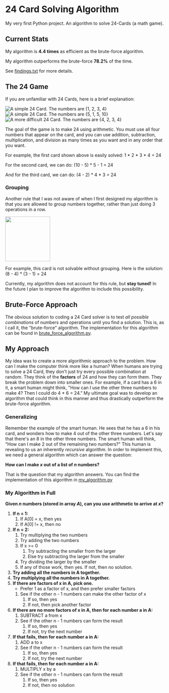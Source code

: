 # 24 Card Solving Algorithm
My very first Python project. An algorithm to solve 24-Cards (a math game).

## Current Stats

My algorithm is **4.4 times** as efficient as the brute-force algorithm.

My algorithm outperforms the brute-force **78.2%** of the time.

See [findings.txt](findings.txt) for more details.

## The 24 Game
If you are unfamiliar with 24 Cards, here is a brief explanation:

![A simple 24 Card. The numbers are {1, 2, 3, 4}](https://www.learningforallages.com/images/Math24SD1d.jpg) ![A simple 24 Card. The numbers are {5, 1, 5, 10}](https://www.learningforallages.com/images/34676.gif) ![A more difficult 24 Card. The numbers are {4, 2, 3, 4}](http://www.sbu.edu/images/default-source/school-of-arts-and-sciences-math/24game_card.gif?sfvrsn=2)

The goal of the game is to make 24 using arithmetic. You must use all four numbers that appear on the card, and you can use addition, subtraction, multiplication, and division as many times as you want and in any order that you want.

For example, the first card shown above is easily solved: 1 * 2 * 3 * 4 = 24

For the second card, we can do: (10 - 5) * 5 - 1 = 24

And for the third card, we can do: (4 - 2) * 4 * 3 = 24

### Grouping

Another rule that I was not aware of when I first designed my algorithm is that you are allowed to group numbers together, rather than just doing 3 operations in a row.

<img src="http://randallreedjr.com/images/24gamecard.jpg" width="142">

For example, this card is not solvable without grouping. Here is the solution: (8 - 4) * (3 - 1) = 24

Currently, my algorithm does not account for this rule, but **stay tuned!** In the future I plan to improve the algorithm to include this possibility.

## Brute-Force Approach

The obvious solution to coding a 24 Card solver is to test *all possible combinations* of numbers and operations until you find a solution. This is, as I call it, the "brute-force" algorithm. The implementation for this algorithm can be found in [brute_force_algorithm.py](brute_force_algorithm.py).

## My Approach

My idea was to create a more algorithmic approach to the problem. How can I make the computer think more like a human? When humans are trying to solve a 24 Card, they don't just try every possible combination at random. They think of the **factors** of 24 and how they can form them. They break the problem down into smaller ones. For example, if a card has a 6 in it, a smart human might think, "How can I use the other three numbers to make 4? Then I could do 4 * 6 = 24." My ultimate goal was to develop an algorithm that could think in this manner and thus drastically outperform the brute-force algorithm.

### Generalizing

Remember the example of the smart human. He sees that he has a 6 in his card, and wonders how to make 4 out of the other three numbers. Let's say that there's an 8 in the other three numbers. The smart human will think, "How can I make 2 out of the remaining two numbers?" This human is revealing to us an inherently *recursive* algorithm. In order to implement this, we need a general algorithm which can answer the question:

**How can I make _x_ out of a list of _n_ numbers?**

That is the question that my algorithm answers. You can find the implementation of this algorithm in [my_algorithm.py](my_algorithm.py)

### My Algorithm in Full

**Given _n_ numbers (stored in array _A_), can you use arithmetic to arrive at _x_?**

1.  **If n = 1:**
    1.  If A[0] = x, then yes
    2.  If A[0] != x, then no
2.  **If n = 2:**
    1.  Try multiplying the two numbers
    2.  Try adding the two numbers
    3.  If x >= 0
        1.  Try subtracting the smaller from the larger
        2.  Else try subtracting the larger from the smaller
    4.  Try dividing the larger by the smaller
    5.  If any of those work, then yes. If not, then no solution.
3.  **Try adding all the numbers in A together.**
4.  **Try multiplying all the numbers in A together.**
5.  **If there are factors of x in A, pick one.**
    * Prefer 1 as a factor of x, and then prefer smaller factors
    1.  See if the other n - 1 numbers can make the other factor of x
        1.  If so, then yes
        2.  If not, then pick another factor
6.  **If there are no more factors of x in A, then for each number a in A:**
    1.  SUBTRACT a from x
    2.  See if the other n - 1 numbers can form the result
        1.  If so, then yes
        2.  If not, try the next number
7.  **If that fails, then for each number a in A:**
    1.  ADD a to x
    2.  See if the other n - 1 numbers can form the result
        1.  If so, then yes
        2.  If not, try the next number
8.  **If that fails, then for each number a in A:**
    1.  MULTIPLY x by a
    2.  See if the other n - 1 numbers can form the result
        1.  If so, then yes
        2.  If not, then no solution
